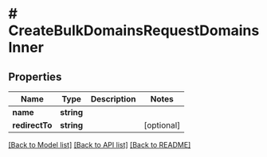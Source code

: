 # # CreateBulkDomainsRequestDomainsInner

## Properties

Name | Type | Description | Notes
------------ | ------------- | ------------- | -------------
**name** | **string** |  |
**redirectTo** | **string** |  | [optional]

[[Back to Model list]](../../README.md#models) [[Back to API list]](../../README.md#endpoints) [[Back to README]](../../README.md)
